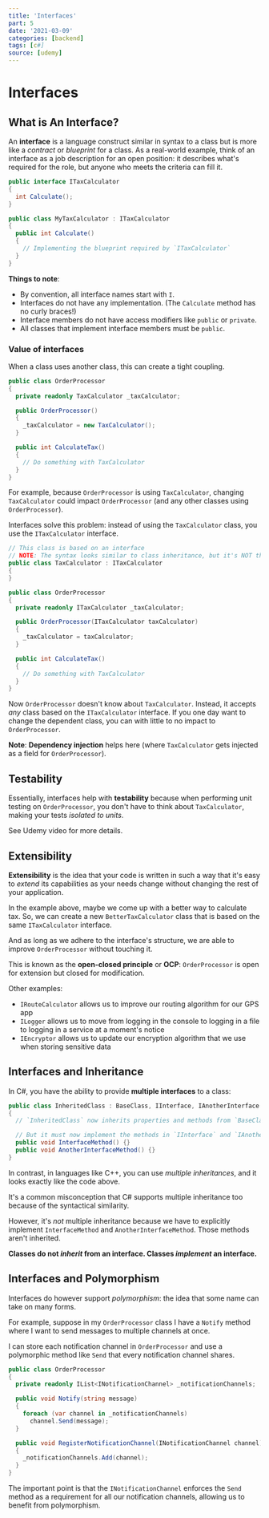 ```yaml
---
title: 'Interfaces'
part: 5
date: '2021-03-09'
categories: [backend]
tags: [c#]
source: [udemy]
---
```


# Interfaces

## What is An Interface?

An **interface** is a language construct similar in syntax to a class but is more like a _contract_ or _blueprint_ for a class. As a real-world example, think of an interface as a job description for an open position: it describes what's required for the role, but anyone who meets the criteria can fill it.

```csharp
public interface ITaxCalculator
{
  int Calculate();
}

public class MyTaxCalculator : ITaxCalculator
{
  public int Calculate()
  {
    // Implementing the blueprint required by `ITaxCalculator`
  }
}
```

**Things to note**:

- By convention, all interface names start with `I`.
- Interfaces do not have any implementation. (The `Calculate` method has no curly braces!)
- Interface members do not have access modifiers like `public` or `private`.
- All classes that implement interface members must be `public`.

### Value of interfaces

When a class uses another class, this can create a tight coupling.

```csharp
public class OrderProcessor
{
  private readonly TaxCalculator _taxCalculator;

  public OrderProcessor()
  {
    _taxCalculator = new TaxCalculator();
  }

  public int CalculateTax()
  {
    // Do something with TaxCalculator
  }
}
```

For example, because `OrderProcessor` is using `TaxCalculator`, changing `TaxCalculator` could impact `OrderProcessor` (and any other classes using `OrderProcessor`).

Interfaces solve this problem: instead of using the `TaxCalculator` class, you use the `ITaxCalculator` interface.

```csharp
// This class is based on an interface
// NOTE: The syntax looks similar to class inheritance, but it's NOT the same thing
public class TaxCalculator : ITaxCalculator
{
}

public class OrderProcessor
{
  private readonly ITaxCalculator _taxCalculator;

  public OrderProcessor(ITaxCalculator taxCalculator)
  {
    _taxCalculator = taxCalculator;
  }

  public int CalculateTax()
  {
    // Do something with TaxCalculator
  }
}
```

Now `OrderProcessor` doesn't know about `TaxCalculator`. Instead, it accepts _any_ class based on the `ITaxCalculator` interface. If you one day want to change the dependent class, you can with little to no impact to `OrderProcessor`.

**Note**: **Dependency injection** helps here (where `TaxCalculator` gets injected as a field for `OrderProcessor`).

## Testability

Essentially, interfaces help with **testability** because when performing unit testing on `OrderProcessor`, you don't have to think about `TaxCalculator`, making your tests _isolated to units_.

See Udemy video for more details.

## Extensibility

**Extensibility** is the idea that your code is written in such a way that it's easy to _extend_ its capabilities as your needs change without changing the rest of your application.

In the example above, maybe we come up with a better way to calculate tax. So, we can create a new `BetterTaxCalculator` class that is based on the same `ITaxCalculator` interface.

And as long as we adhere to the interface's structure, we are able to improve `OrderProcessor` without touching it.

This is known as the **open-closed principle** or **OCP**: `OrderProcessor` is open for extension but closed for modification.

Other examples:

- `IRouteCalculator` allows us to improve our routing algorithm for our GPS app
- `ILogger` allows us to move from logging in the console to logging in a file to logging in a service at a moment's notice
- `IEncryptor` allows us to update our encryption algorithm that we use when storing sensitive data

## Interfaces and Inheritance

In C#, you have the ability to provide **multiple interfaces** to a class:

```csharp
public class InheritedClass : BaseClass, IInterface, IAnotherInterface
{
  // `InheritedClass` now inherits properties and methods from `BaseClass`

  // But it must now implement the methods in `IInterface` and `IAnotherInterface`
  public void InterfaceMethod() {}
  public void AnotherInterfaceMethod() {}
}
```

In contrast, in languages like C++, you can use _multiple inheritances_, and it looks exactly like the code above.

It's a common misconception that C# supports multiple inheritance too because of the syntactical similarity.

However, it's _not_ multiple inheritance because we have to explicitly implement `InterfaceMethod` and `AnotherInterfaceMethod`. Those methods aren't inherited.

**Classes do not _inherit_ from an interface. Classes _implement_ an interface.**

## Interfaces and Polymorphism

Interfaces do however support _polymorphism_: the idea that some name can take on many forms.

For example, suppose in my `OrderProcessor` class I have a `Notify` method where I want to send messages to multiple channels at once.

I can store each notification channel in `OrderProcessor` and use a polymorphic method like `Send` that every notification channel shares.

```csharp
public class OrderProcessor
{
  private readonly IList<INotificationChannel> _notificationChannels;

  public void Notify(string message)
  {
    foreach (var channel in _notificationChannels)
      channel.Send(message);
  }

  public void RegisterNotificationChannel(INotificationChannel channel)
  {
    _notificationChannels.Add(channel);
  }
}
```

The important point is that the `INotificationChannel` enforces the `Send` method as a requirement for all our notification channels, allowing us to benefit from polymorphism.
